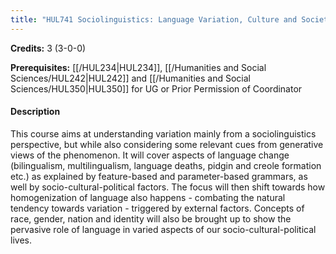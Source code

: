 ```yaml
---
title: "HUL741 Sociolinguistics: Language Variation, Culture and Society"
---
```

**Credits:** 3 (3-0-0)

**Prerequisites:** [[/HUL234|HUL234]], [[/Humanities and Social Sciences/HUL242|HUL242]] and [[/Humanities and Social Sciences/HUL350|HUL350]] for UG or Prior Permission of Coordinator

#### Description
This course aims at understanding variation mainly from a sociolinguistics perspective, but while also considering some relevant cues from generative views of the phenomenon. It will cover aspects of language change (bilingualism, multilingualism, language deaths, pidgin and creole formation etc.) as explained by feature-based and parameter-based grammars, as well by socio-cultural-political factors. The focus will then shift towards how homogenization of language also happens - combating the natural tendency towards variation - triggered by external factors. Concepts of race, gender, nation and identity will also be brought up to show the pervasive role of language in varied aspects of our socio-cultural-political lives.